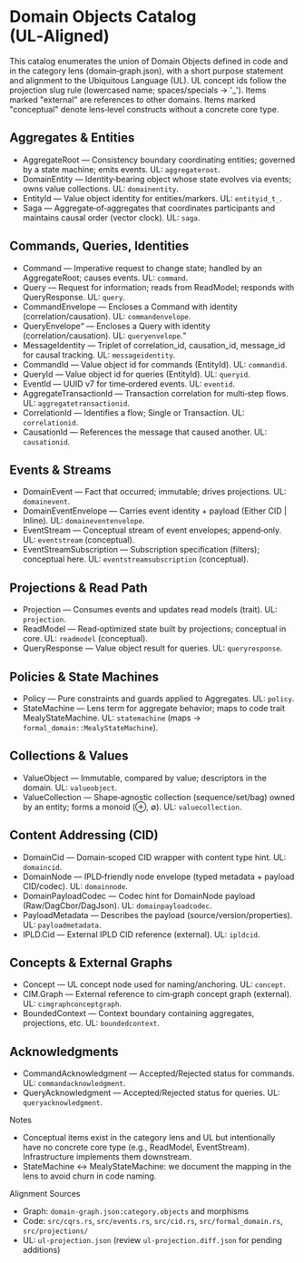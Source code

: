 # Domain Objects Catalog (UL‑Aligned)

This catalog enumerates the union of Domain Objects defined in code and in the category lens (domain‑graph.json), with a short purpose statement and alignment to the Ubiquitous Language (UL). UL concept ids follow the projection slug rule (lowercased name; spaces/specials → '_'). Items marked "external" are references to other domains. Items marked "conceptual" denote lens‑level constructs without a concrete core type.

## Aggregates & Entities
- AggregateRoot — Consistency boundary coordinating entities; governed by a state machine; emits events. UL: `aggregateroot`.
- DomainEntity — Identity‑bearing object whose state evolves via events; owns value collections. UL: `domainentity`.
- EntityId<T> — Value object identity for entities/markers. UL: `entityid_t_`.
- Saga — Aggregate‑of‑aggregates that coordinates participants and maintains causal order (vector clock). UL: `saga`.

## Commands, Queries, Identities
- Command — Imperative request to change state; handled by an AggregateRoot; causes events. UL: `command`.
- Query — Request for information; reads from ReadModel; responds with QueryResponse. UL: `query`.
- CommandEnvelope<C> — Encloses a Command with identity (correlation/causation). UL: `commandenvelope`.
- QueryEnvelope<Q> — Encloses a Query with identity (correlation/causation). UL: `queryenvelope`.
- MessageIdentity — Triplet of correlation_id, causation_id, message_id for causal tracking. UL: `messageidentity`.
- CommandId — Value object id for commands (EntityId<CommandMarker>). UL: `commandid`.
- QueryId — Value object id for queries (EntityId<QueryMarker>). UL: `queryid`.
- EventId — UUID v7 for time‑ordered events. UL: `eventid`.
- AggregateTransactionId — Transaction correlation for multi‑step flows. UL: `aggregatetransactionid`.
- CorrelationId — Identifies a flow; Single or Transaction. UL: `correlationid`.
- CausationId — References the message that caused another. UL: `causationid`.

## Events & Streams
- DomainEvent — Fact that occurred; immutable; drives projections. UL: `domainevent`.
- DomainEventEnvelope<E> — Carries event identity + payload (Either CID | Inline). UL: `domaineventenvelope`.
- EventStream — Conceptual stream of event envelopes; append‑only. UL: `eventstream` (conceptual).
- EventStreamSubscription — Subscription specification (filters); conceptual here. UL: `eventstreamsubscription` (conceptual).

## Projections & Read Path
- Projection — Consumes events and updates read models (trait). UL: `projection`.
- ReadModel — Read‑optimized state built by projections; conceptual in core. UL: `readmodel` (conceptual).
- QueryResponse — Value object result for queries. UL: `queryresponse`.

## Policies & State Machines
- Policy — Pure constraints and guards applied to Aggregates. UL: `policy`.
- StateMachine — Lens term for aggregate behavior; maps to code trait MealyStateMachine. UL: `statemachine` (maps → `formal_domain::MealyStateMachine`).

## Collections & Values
- ValueObject — Immutable, compared by value; descriptors in the domain. UL: `valueobject`.
- ValueCollection — Shape‑agnostic collection (sequence/set/bag) owned by an entity; forms a monoid (⊕, ∅). UL: `valuecollection`.

## Content Addressing (CID)
- DomainCid — Domain‑scoped CID wrapper with content type hint. UL: `domaincid`.
- DomainNode — IPLD‑friendly node envelope (typed metadata + payload CID/codec). UL: `domainnode`.
- DomainPayloadCodec — Codec hint for DomainNode payload (Raw/DagCbor/DagJson). UL: `domainpayloadcodec`.
- PayloadMetadata — Describes the payload (source/version/properties). UL: `payloadmetadata`.
- IPLD.Cid — External IPLD CID reference (external). UL: `ipldcid`.

## Concepts & External Graphs
- Concept — UL concept node used for naming/anchoring. UL: `concept`.
- CIM.Graph — External reference to cim‑graph concept graph (external). UL: `cimgraphconceptgraph`.
- BoundedContext — Context boundary containing aggregates, projections, etc. UL: `boundedcontext`.

## Acknowledgments
- CommandAcknowledgment — Accepted/Rejected status for commands. UL: `commandacknowledgment`.
- QueryAcknowledgment — Accepted/Rejected status for queries. UL: `queryacknowledgment`.

Notes
- Conceptual items exist in the category lens and UL but intentionally have no concrete core type (e.g., ReadModel, EventStream). Infrastructure implements them downstream.
- StateMachine ↔ MealyStateMachine: we document the mapping in the lens to avoid churn in code naming.

Alignment Sources
- Graph: `domain-graph.json:category.objects` and morphisms
- Code: `src/cqrs.rs`, `src/events.rs`, `src/cid.rs`, `src/formal_domain.rs`, `src/projections/`
- UL: `ul-projection.json` (review `ul-projection.diff.json` for pending additions)

